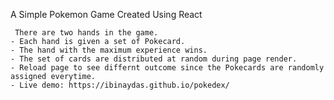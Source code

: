 A Simple Pokemon Game Created Using React

     There are two hands in the game.
    - Each hand is given a set of Pokecard.
    - The hand with the maximum experience wins.
    - The set of cards are distributed at random during page render.
    - Reload page to see differnt outcome since the Pokecards are randomly assigned everytime.
    - Live demo: https://ibinaydas.github.io/pokedex/